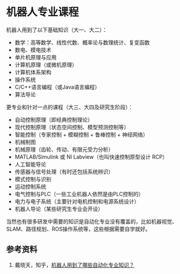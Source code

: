 # 机器人专业课程

机器人用到了以下基础知识（大一、大二）：

- 数学：高等数学、线性代数、概率论与数理统计、复变函数
- 数电、模电技术
- 单片机原理与应用
- 计算机原理（或微机原理）
- 计算机体系架构
- 操作系统
- C/C++语言编程（或Java语言编程）
- 算法导论

更专业和针对一点的课程（大三、大四及研究生阶段）：

- 自动控制原理（即经典控制理论）
- 现代控制原理（状态空间控制、模型预测控制等）
- 智能控制（专家控制 + 模糊控制 + 鲁棒控制 + 神经网络）
- 机械制图
- 机械原理（齿轮、传动、有限元受力分析）
- MATLAB/Simulink 或 NI Labview（也叫快速控制原型设计 RCP）
- 人工智能导论
- 传感器与信号处理（有时还包括系统辨识）
- 模式控制与识别
- 运动控制系统
- 电气控制与PLC（一些工业机器人依然是由PLC控制的）
- 电力与电子系统（主要针对电机控制和电源系统设计）
- 机器人导论（某些研究生专业会开设）

当然也有很多研发中需要的知识是自动化专业没有覆盖的，比如机器视觉、SLAM、路径规划、ROS操作系统等，这些根据需要自学就好。

## 参考资料
1. 戴晓天，知乎，[机器人用到了哪些自动化专业知识？](https://www.zhihu.com/question/451409605/answer/1801999987)
